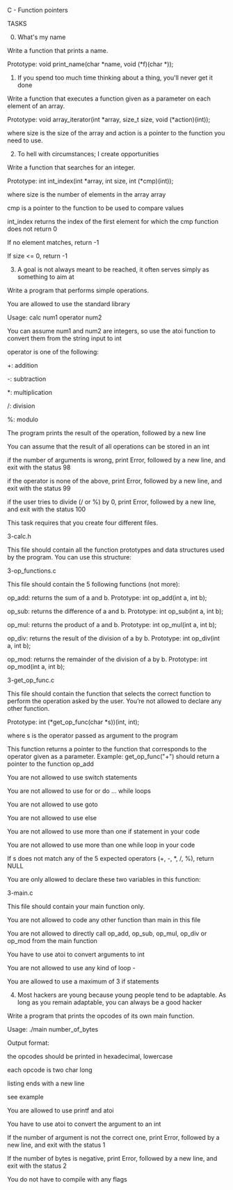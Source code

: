C - Function pointers

TASKS

0. What's my name

Write a function that prints a name.

Prototype: void print_name(char *name, void (*f)(char *));

1. If you spend too much time thinking about a thing, you'll never get it done

Write a function that executes a function given as a parameter on each element of an array.

Prototype: void array_iterator(int *array, size_t size, void (*action)(int));

where size is the size of the array and action is a pointer to the function you need to use.

2. To hell with circumstances; I create opportunities

Write a function that searches for an integer.

Prototype: int int_index(int *array, int size, int (*cmp)(int));

where size is the number of elements in the array array

cmp is a pointer to the function to be used to compare values

int_index returns the index of the first element for which the cmp function does not return 0

If no element matches, return -1

If size <= 0, return -1

3. A goal is not always meant to be reached, it often serves simply as something to aim at

Write a program that performs simple operations.

You are allowed to use the standard library

Usage: calc num1 operator num2

You can assume num1 and num2 are integers, so use the atoi function to convert them from the string input to int

operator is one of the following:

+: addition

-: subtraction

*: multiplication

/: division

%: modulo

The program prints the result of the operation, followed by a new line

You can assume that the result of all operations can be stored in an int

if the number of arguments is wrong, print Error, followed by a new line, and exit with the status 98

if the operator is none of the above, print Error, followed by a new line, and exit with the status 99

if the user tries to divide (/ or %) by 0, print Error, followed by a new line, and exit with the status 100

This task requires that you create four different files.

3-calc.h

This file should contain all the function prototypes and data structures used by the program. You can use this structure:

3-op_functions.c

This file should contain the 5 following functions (not more):

op_add: returns the sum of a and b. Prototype: int op_add(int a, int b);

op_sub: returns the difference of a and b. Prototype: int op_sub(int a, int b);

op_mul: returns the product of a and b. Prototype: int op_mul(int a, int b);

op_div: returns the result of the division of a by b. Prototype: int op_div(int a, int b);

op_mod: returns the remainder of the division of a by b. Prototype: int op_mod(int a, int b);

3-get_op_func.c

This file should contain the function that selects the correct function to perform the operation asked by the user. You’re not allowed to declare any other function.

Prototype: int (*get_op_func(char *s))(int, int);

where s is the operator passed as argument to the program

This function returns a pointer to the function that corresponds to the operator given as a parameter. Example: get_op_func("+") should return a pointer to the function op_add

You are not allowed to use switch statements

You are not allowed to use for or do ... while loops

You are not allowed to use goto

You are not allowed to use else

You are not allowed to use more than one if statement in your code

You are not allowed to use more than one while loop in your code

If s does not match any of the 5 expected operators (+, -, *, /, %), return NULL

You are only allowed to declare these two variables in this function:

3-main.c

This file should contain your main function only.

You are not allowed to code any other function than main in this file

You are not allowed to directly call op_add, op_sub, op_mul, op_div or op_mod from the main function

You have to use atoi to convert arguments to int

You are not allowed to use any kind of loop -

You are allowed to use a maximum of 3 if statements

4. Most hackers are young because young people tend to be adaptable. As long as you remain adaptable, you can always be a good hacker

Write a program that prints the opcodes of its own main function.

Usage: ./main number_of_bytes

Output format:

the opcodes should be printed in hexadecimal, lowercase

each opcode is two char long

listing ends with a new line

see example

You are allowed to use printf and atoi

You have to use atoi to convert the argument to an int

If the number of argument is not the correct one, print Error, followed by a new line, and exit with the status 1

If the number of bytes is negative, print Error, followed by a new line, and exit with the status 2

You do not have to compile with any flags
